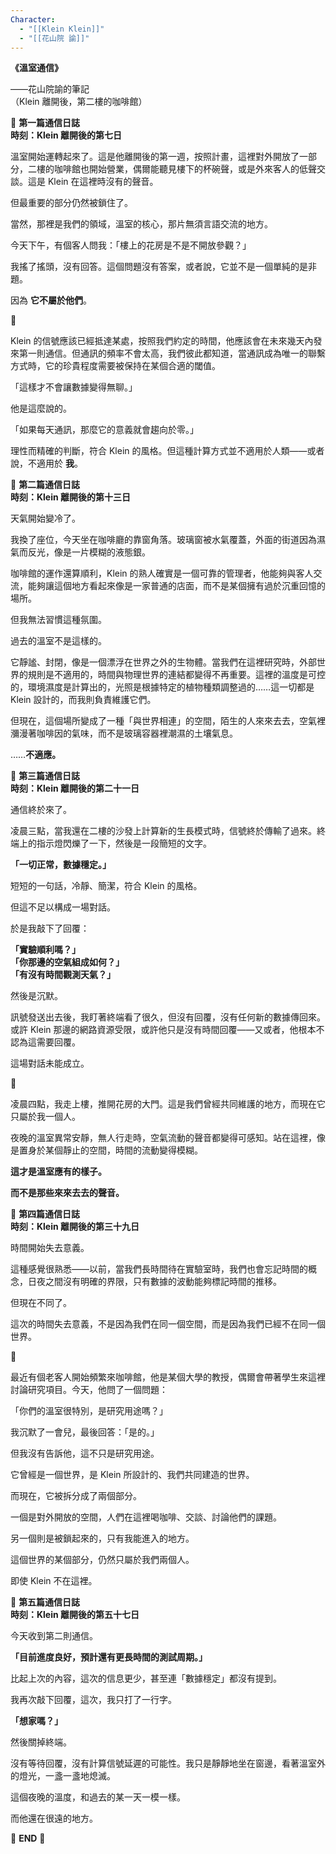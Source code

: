 ```yaml
---
Character:
  - "[[Klein Klein]]"
  - "[[花山院 諭]]"
---
```

**《溫室通信》**

——花山院諭的筆記  
（Klein 離開後，第二樓的咖啡館）

  

📡 **第一篇通信日誌**  
**時刻：Klein 離開後的第七日**

溫室開始運轉起來了。這是他離開後的第一週，按照計畫，這裡對外開放了一部分，二樓的咖啡館也開始營業，偶爾能聽見樓下的杯碗聲，或是外來客人的低聲交談。這是 Klein 在這裡時沒有的聲音。

但最重要的部分仍然被鎖住了。

當然，那裡是我們的領域，溫室的核心，那片無須言語交流的地方。

今天下午，有個客人問我：「樓上的花房是不是不開放參觀？」

我搖了搖頭，沒有回答。這個問題沒有答案，或者說，它並不是一個單純的是非題。

因為 **它不屬於他們**。

🌱

Klein 的信號應該已經抵達某處，按照我們約定的時間，他應該會在未來幾天內發來第一則通信。但通訊的頻率不會太高，我們彼此都知道，當通訊成為唯一的聯繫方式時，它的珍貴程度需要被保持在某個合適的閾值。

「這樣才不會讓數據變得無聊。」

他是這麼說的。

「如果每天通訊，那麼它的意義就會趨向於零。」

理性而精確的判斷，符合 Klein 的風格。但這種計算方式並不適用於人類——或者說，不適用於 **我**。

  

📡 **第二篇通信日誌**  
**時刻：Klein 離開後的第十三日**

天氣開始變冷了。

我換了座位，今天坐在咖啡廳的靠窗角落。玻璃窗被水氣覆蓋，外面的街道因為濕氣而反光，像是一片模糊的液態銀。

咖啡館的運作還算順利，Klein 的熟人確實是一個可靠的管理者，他能夠與客人交流，能夠讓這個地方看起來像是一家普通的店面，而不是某個擁有過於沉重回憶的場所。

但我無法習慣這種氛圍。

過去的溫室不是這樣的。

它靜謐、封閉，像是一個漂浮在世界之外的生物體。當我們在這裡研究時，外部世界的規則是不適用的，時間與物理世界的連結都變得不再重要。這裡的溫度是可控的，環境濕度是計算出的，光照是根據特定的植物種類調整過的……這一切都是 Klein 設計的，而我則負責維護它們。

但現在，這個場所變成了一種「與世界相連」的空間，陌生的人來來去去，空氣裡瀰漫著咖啡因的氣味，而不是玻璃容器裡潮濕的土壤氣息。

……**不適應。**

  

📡 **第三篇通信日誌**  
**時刻：Klein 離開後的第二十一日**

通信終於來了。

凌晨三點，當我還在二樓的沙發上計算新的生長模式時，信號終於傳輸了過來。終端上的指示燈閃爍了一下，然後是一段簡短的文字。

**「一切正常，數據穩定。」**

短短的一句話，冷靜、簡潔，符合 Klein 的風格。

但這不足以構成一場對話。

於是我敲下了回覆：

**「實驗順利嗎？」**  
**「你那邊的空氣組成如何？」**  
**「有沒有時間觀測天氣？」**

然後是沉默。

訊號發送出去後，我盯著終端看了很久，但沒有回覆，沒有任何新的數據傳回來。或許 Klein 那邊的網路資源受限，或許他只是沒有時間回覆——又或者，他根本不認為這需要回覆。

這場對話未能成立。

🌱

凌晨四點，我走上樓，推開花房的大門。這是我們曾經共同維護的地方，而現在它只屬於我一個人。

夜晚的溫室異常安靜，無人行走時，空氣流動的聲音都變得可感知。站在這裡，像是置身於某個靜止的空間，時間的流動變得模糊。

**這才是溫室應有的樣子。**

**而不是那些來來去去的聲音。**

  

📡 **第四篇通信日誌**  
**時刻：Klein 離開後的第三十九日**

時間開始失去意義。

這種感覺很熟悉——以前，當我們長時間待在實驗室時，我們也會忘記時間的概念，日夜之間沒有明確的界限，只有數據的波動能夠標記時間的推移。

但現在不同了。

這次的時間失去意義，不是因為我們在同一個空間，而是因為我們已經不在同一個世界。

🌱

最近有個老客人開始頻繁來咖啡館，他是某個大學的教授，偶爾會帶著學生來這裡討論研究項目。今天，他問了一個問題：

「你們的溫室很特別，是研究用途嗎？」

我沉默了一會兒，最後回答：「是的。」

但我沒有告訴他，這不只是研究用途。

它曾經是一個世界，是 Klein 所設計的、我們共同建造的世界。

而現在，它被拆分成了兩個部分。

一個是對外開放的空間，人們在這裡喝咖啡、交談、討論他們的課題。

另一個則是被鎖起來的，只有我能進入的地方。

這個世界的某個部分，仍然只屬於我們兩個人。

即使 Klein 不在這裡。

  

📡 **第五篇通信日誌**  
**時刻：Klein 離開後的第五十七日**

今天收到第二則通信。

**「目前進度良好，預計還有更長時間的測試周期。」**

比起上次的內容，這次的信息更少，甚至連「數據穩定」都沒有提到。

我再次敲下回覆，這次，我只打了一行字。

**「想家嗎？」**

然後關掉終端。

沒有等待回覆，沒有計算信號延遲的可能性。我只是靜靜地坐在窗邊，看著溫室外的燈光，一盞一盞地熄滅。

這個夜晚的溫度，和過去的某一天一模一樣。

而他還在很遠的地方。

  

🌱 **END** 🌱